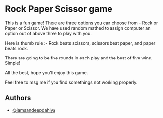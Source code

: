 # Rock Paper Scissor game

This is a fun game! There are three options you can choose from - Rock or Paper or Scissor. We have used random mathed to assign computer an option out of above three to play with you.

Here is thumb rule :-
Rock beats scissors, scissors beat paper, and paper beats rock.

There are going to be five rounds in each play and the best of five wins. Simple! 

All the best, hope you'll enjoy this game. 

Feel free to msg me if you find somethings not working properly.



## Authors

- [@iamsandeepdahiya](https://github.com/iamsandeepdahiya/)
